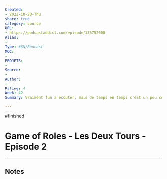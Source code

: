 ```yaml
---
Created: 
- 2022-10-20-Thu
share: true 
category: source
URL:
- https://podcastaddict.com/episode/136752608
Alias:
- 
Type: #SN/Podcast 
MOC:
- 
PROJETS:
- 
Source:
- 
Author:
- 
Rating: 4
Week: 42
Summary: Vraiment fun a écouter, mais de temps en temps c'est un peu compliqué de tout suivre vu que tout le monde parle en même temps.

---
```

#finished 
# Game of Roles - Les Deux Tours - Episode 2


***

## Notes
